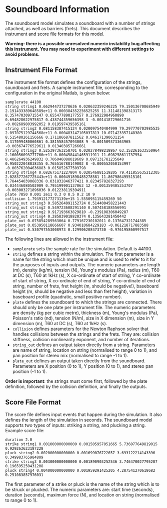 # Soundboard Information

The soundboard model simulates a soundboard with a number of strings attached, as well as barriers (frets). This document describes the instrument and score file formats for this model.

**Warning: there is a possible unresolved numeric instability bug affecting this instrument. You may need to experiment with different settings to avoid problems.**

## Instrument File Format

The instrument file format defines the configuration of the strings, soundboard and frets. A sample instrument file, corresponding to the configuration in the original Matlab, is given below:

```
samplerate 44100
string string1 0.662944737278636 0.020632359246225 79.150136708685949 2.191433389648589e+11 0.000384352256525255 11.311481398313173 8.357470309715547 0.655477890177557 0.276922984960890 0.694828622975817 0.438744359656398 3 -0.001418729661716 -0.002689803992052 0.019597439585161
string string2 0.681158387415124 0.020097540404999 79.297770703985535 2.097075129744568e+11 0.000483147105037813 10.071423357148380 8.515480261156666 0.171186687811562 0.046171390631154 0.317099480060861 0.381558457093008 9 -0.001509373363965 -0.003674776529611 0.013403857266661
string string3 0.525397363258701 0.020278498218867 63.152261633550964 2.160056093777760e+11 0.000458441465911911 11.698258611737554 8.486264936249832 0.706046088019609 0.097131781235848 0.950222048838355 0.765516788149002 8 -0.000552050153997 -0.003762004636883 0.015852677509798
string string4 0.682675171227804 0.020546881519205 79.411855635212305 2.028377267725443e+11 0.000491898485278581 11.867986495515101 7.784454039068336 0.031832846377421 0.823457828327293 0.034446080502909 0.795199901137063 12 -0.001359405353707 -0.003003271896036 0.012238119394911
plate 7850 0.001 2e11 0.3 0 0.5 0.2 10 9
collision 1.793912177273139e+15 1.555095115459269 50
string_out string3 0.585264091152724 0.514400458221443
string_out string2 0.549723608291140 0.507458188556991
string_out string2 0.917193663829810 -0.239108306049287
string_out string4 0.285839018820374 0.135643281450442
plate_out 0.075854289563064 0.779167230102011 0.137647321744385
plate_out 0.053950118666607 0.934010684229183 -0.061218717883588
plate_out 0.530797553008973 0.129906208473730 -0.976195860997517
```

The following lines are allowed in the instrument file:

- `samplerate` sets the sample rate for the simulation. Default is 44100.
- `string` defines a string within the simulation. The first parameter is a name for the string which must be unique and is used to refer to it for the purposes of inputs and outputs. The numeric parameters are length (m), density (kg/m), tension (N), Young's modulus (Pa), radius (m), T60 at DC (s), T60 at 1kHz (s), X co-ordinate of start of string, Y co-ordinate of start of string, X co-ordinate of end of string, Y co-ordinate of end of string, number of frets, fret height (m, should be negative!), baseboard height (m, should be negative and less than fret height), variation in baseboard profile (quadratic, small positive number).
- `plate` defines the soundboard to which the strings are connected. There should only be one plate per instrument file. The numeric parameters are density (kg per cubic metre), thickness (m), Young's modulus (Pa), Poisson's ratio (nd), tension (N/m), size in X dimension (m), size in Y dimension (m), T60 at DC (s), T60 at 1kHz (s).
- `collision` defines parameters for the Newton Raphson solver that handles collisions between the strings and the frets. They are: collision stiffness, collision nonlinearity exponent, and number of iterations.
- `string_out` defines an output taken directly from a string. Parameters are name of string, location on string (normalised to range 0 to 1), and pan position for stereo mix (normalised to range -1 to 1).
- `plate_out` defines an output taken directly from the soundboard. Parameters are X position (0 to 1), Y position (0 to 1), and stereo pan position (-1 to 1).

**Order is important**: the strings must come first, followed by the plate definition, followed by the collision definition, and finally the outputs.


## Score File Format

The score file defines input events that happen during the simulation. It also defines the length of the simulation in seconds. The soundboard model supports two types of inputs: striking a string, and plucking a string. Example score file:

```
duration 2.0
strike string1 0.001000000000000 0.001505957051665 5.736077649819015 0.929263623187228
pluck string2 0.002000000000000 0.001699076722657 3.693122214143396 0.349983765984809
strike string3 0.003000000000000 0.001890903252536 3.746470027795287 0.196595250431208
pluck string4 0.004000000000000 0.001959291425205 4.287541270618682 0.251083857976031
```

The first parameter of a strike or pluck is the name of the string which is to be struck or plucked. The numeric parameters are: start time (seconds), duration (seconds), maximum force (N), and location on string (normalised to range 0 to 1).
